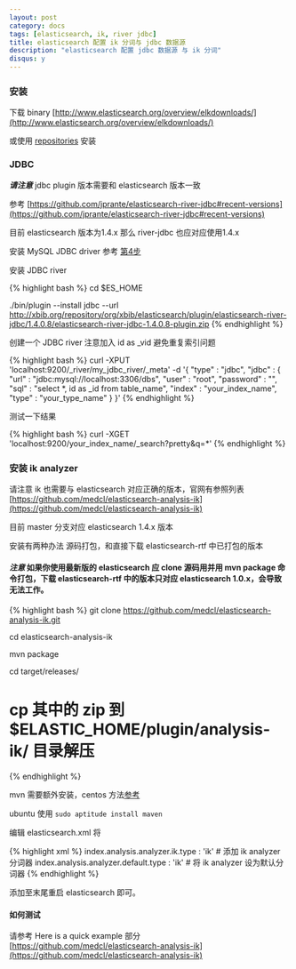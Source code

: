 ```yaml
---
layout: post
category: docs
tags: [elasticsearch, ik, river jdbc]
title: elasticsearch 配置 ik 分词与 jdbc 数据源
description: "elasticsearch 配置 jdbc 数据源 与 ik 分词"
disqus: y
---
```


### 安装

下载 binary
[http://www.elasticsearch.org/overview/elkdownloads/](http://www.elasticsearch.org/overview/elkdownloads/)

或使用 [repositories](http://www.elasticsearch.org/guide/en/elasticsearch/reference/current/setup-repositories.html) 安装

### JDBC
***请注意*** jdbc plugin 版本需要和 elasticsearch 版本一致

参考 [https://github.com/jprante/elasticsearch-river-jdbc#recent-versions](https://github.com/jprante/elasticsearch-river-jdbc#recent-versions)

目前 elasticsearch 版本为1.4.x 那么 river-jdbc 也应对应使用1.4.x

安装 MySQL JDBC driver
参考 [第4步](https://github.com/jprante/elasticsearch-river-jdbc#step-by-step-guide-to-get-a-river-running)

安装 JDBC river

{% highlight bash %}
cd $ES_HOME

./bin/plugin --install jdbc --url http://xbib.org/repository/org/xbib/elasticsearch/plugin/elasticsearch-river-jdbc/1.4.0.8/elasticsearch-river-jdbc-1.4.0.8-plugin.zip
{% endhighlight %}

创建一个 JDBC river 注意加入 id as _vid 避免重复索引问题

{% highlight bash %}
curl -XPUT 'localhost:9200/_river/my_jdbc_river/_meta' -d '{
    "type" : "jdbc",
    "jdbc" : {
        "url" : "jdbc:mysql://localhost:3306/dbs",
        "user" : "root",
        "password" : "",
        "sql" : "select *, id as _id from table_name",
        "index" : "your_index_name",
        "type" : "your_type_name"
    }
}'
{% endhighlight %}

测试一下结果

{% highlight bash %}
curl -XGET 'localhost:9200/your_index_name/_search?pretty&q=*'
{% endhighlight %}

### 安装 ik analyzer
请注意 ik 也需要与 elasticsearch 对应正确的版本，官网有参照列表
[https://github.com/medcl/elasticsearch-analysis-ik](https://github.com/medcl/elasticsearch-analysis-ik)

目前 master 分支对应 elasticsearch 1.4.x 版本

安装有两种办法 源码打包，和直接下载 elasticsearch-rtf 中已打包的版本

#### *注意* 如果你使用最新版的 elasticsearch 应 clone 源码用并用 mvn package 命令打包，下载 elasticsearch-rtf 中的版本只对应 elasticsearch 1.0.x，会导致无法工作。

{% highlight bash %}
git clone https://github.com/medcl/elasticsearch-analysis-ik.git

cd elasticsearch-analysis-ik

mvn package

cd target/releases/
# cp 其中的 zip 到 $ELASTIC_HOME/plugin/analysis-ik/ 目录解压
{% endhighlight %}

mvn 需要额外安装，centos 方法[参考](http://www.unixmen.com/install-apache-ant-maven-tomcat-centos-76-5/)

ubuntu 使用 ````sudo aptitude install maven````

编辑 elasticsearch.xml 将

{% highlight xml %}
index.analysis.analyzer.ik.type : 'ik' # 添加 ik analyzer 分词器
index.analysis.analyzer.default.type : 'ik' # 将 ik analyzer 设为默认分词器
{% endhighlight %}

添加至末尾重启 elasticsearch 即可。

#### 如何测试

请参考 Here is a quick example 部分 [https://github.com/medcl/elasticsearch-analysis-ik](https://github.com/medcl/elasticsearch-analysis-ik)
